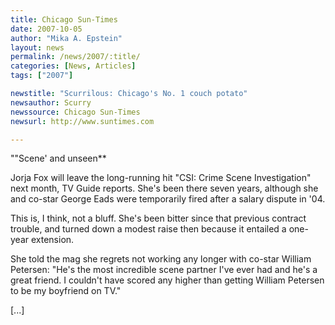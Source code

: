 ```yaml
---
title: Chicago Sun-Times 
date: 2007-10-05
author: "Mika A. Epstein"
layout: news
permalink: /news/2007/:title/
categories: [News, Articles]
tags: ["2007"]

newstitle: "Scurrilous: Chicago's No. 1 couch potato"
newsauthor: Scurry
newssource: Chicago Sun-Times
newsurl: http://www.suntimes.com

---
```


""Scene' and unseen**

Jorja Fox will leave the long-running hit "CSI: Crime Scene Investigation" next month, TV Guide reports. She's been there seven years, although she and co-star George Eads were temporarily fired after a salary dispute in '04.

This is, I think, not a bluff. She's been bitter since that previous contract trouble, and turned down a modest raise then because it entailed a one-year extension.

She told the mag she regrets not working any longer with co-star William Petersen: "He's the most incredible scene partner I've ever had and he's a great friend. I couldn't have scored any higher than getting William Petersen to be my boyfriend on TV."

[...]